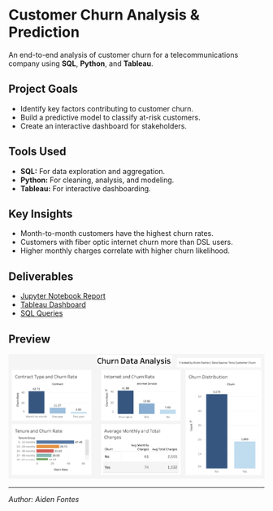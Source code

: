 # Customer Churn Analysis & Prediction
An end-to-end analysis of customer churn for a telecommunications company using **SQL**, **Python**, and **Tableau**.

## Project Goals
- Identify key factors contributing to customer churn.
- Build a predictive model to classify at-risk customers.
- Create an interactive dashboard for stakeholders.

## Tools Used
- **SQL:** For data exploration and aggregation.
- **Python:** For cleaning, analysis, and modeling.
- **Tableau:** For interactive dashboarding.

## Key Insights
- Month-to-month customers have the highest churn rates.
- Customers with fiber optic internet churn more than DSL users.
- Higher monthly charges correlate with higher churn likelihood.

## Deliverables
- [Jupyter Notebook Report](churn_data_project.ipynb)
- [Tableau Dashboard](https://public.tableau.com/app/profile/aiden.fontes/viz/ChurnAnalysis_17539352623890/Dashboard3?publish=yes&showOnboarding=true#WelcomeQuestionnaire)  
- [SQL Queries](SQL/churn_queries.sql)

## Preview
![Dashboard Screenshot](customer-churn-analysis/Tableau/tableau_dashboard.png)

---
*Author: Aiden Fontes*
